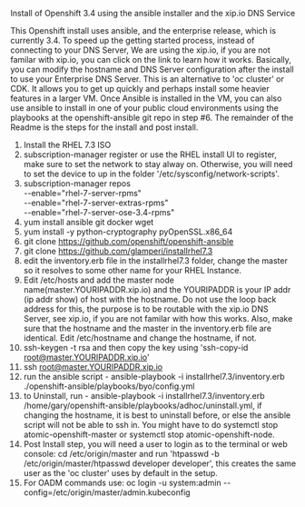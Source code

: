 Install of Openshift 3.4 using the ansible installer and the xip.io DNS Service

This Openshift install uses ansible, and the enterprise release, which is currently 3.4.  To speed up the getting started process, instead of connecting to your DNS Server, We are using the xip.io, if you are not familar with xip.io, you can click on the link to learn how it works.  Basically, you can modify the hostname and DNS Server configuration after the install to use your Enterprise DNS Server. This is an alternative to 'oc cluster' or CDK.  It allows you to get up quickly and perhaps install some heavier features in a larger VM.  Once Ansible is installed in the VM, you can also use ansible to install in one of your public cloud environments using the playbooks at the openshift-ansible git repo in step #6.  The remainder of the Readme is the steps for the install and post install.

1. Install the RHEL 7.3 ISO 
2. subscription-manager register or use the RHEL install UI to register, make sure to set the network to stay alway on.  Otherwise, you will need to set the device to up in the folder '/etc/sysconfig/network-scripts'.
3. subscription-manager repos \
     --enable="rhel-7-server-rpms" \
    --enable="rhel-7-server-extras-rpms" \
    --enable="rhel-7-server-ose-3.4-rpms"
4. yum install ansible git docker wget
5. yum install -y python-cryptography pyOpenSSL.x86_64
6. git clone https://github.com/openshift/openshift-ansible
7. git clone https://github.com/glamperi/installrhel7.3
8. edit the inventory.erb file in the installrhel7.3 folder, change the master so it resolves to some other name for your RHEL Instance.
9. Edit /etc/hosts and add the master node name(master.YOURIPADDR.xip.io) and the YOURIPADDR is your IP addr (ip addr show) of host with the hostname. Do not use the loop back address for this, the purpose is to be routable with the xip.io DNS Server, see xip.io, if you are not familar with how this works. Also, make sure that the hostname and the master in the inventory.erb file are identical. Edit /etc/hostname and change the hostname, if not.
10. ssh-keygen -t rsa and then copy the key using 'ssh-copy-id root@master.YOURIPADDR.xip.io'
11. ssh root@master.YOURIPADDR.xip.io 
12. run the ansible script - ansible-playbook -i  installrhel7.3/inventory.erb ./openshift-ansible/playbooks/byo/config.yml
13. to Uninstall, run -  ansible-playbook -i  installrhel7.3/inventory.erb /home/gary/openshift-ansible/playbooks/adhoc/uninstall.yml, if changing the hostname, it is best to uninstall before, or else the ansible script will not be able to ssh in.  You might have to do systemctl stop atomic-openshift-master or systemctl stop atomic-openshift-node.
14. Post Install step, you will need a user to login as to the terminal or web console: cd /etc/origin/master and run 'htpasswd -b /etc/origin/master/htpasswd developer developer', this creates the same user as the 'oc cluster' uses by default in the setup.
16. For OADM commands use: oc login -u system:admin --config=/etc/origin/master/admin.kubeconfig






